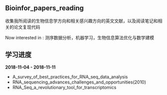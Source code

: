 ## Bioinfor_papers_reading
收集我所阅读的生物信息学方向和相关感兴趣方向的英文文献，以及阅读笔记和相关的论文复现代码

Now interested in : 测序数据分析，机器学习，生物信息算法优化与数学建模

## 学习进度

**2018-11-04 - 2018-11-11** 
+ A_survey_of_best_practices_for_RNA_seq_data_analysis
+ RNA_sequencing_advances_challenges_and_opportunities(2010)
+ RNA_Seq_a_revolutionary_tool_for_transcriptomics
